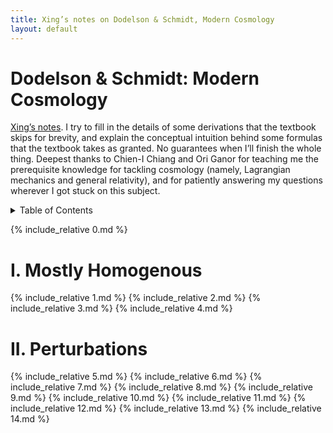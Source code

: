 ```yaml
---
title: Xing’s notes on Dodelson & Schmidt, Modern Cosmology
layout: default
---
```


# Dodelson & Schmidt: Modern Cosmology

[Xing’s notes](/notes/). I try to fill in the details of some derivations that the textbook skips for brevity, 
and explain the conceptual intuition behind some formulas that the textbook takes as granted. 
No guarantees when I’ll finish the whole thing.
Deepest thanks to Chien-I Chiang and Ori Ganor for teaching me the prerequisite knowledge for tackling cosmology (namely, Lagrangian mechanics and general relativity), 
and for patiently answering my questions wherever I got stuck on this subject.

<details markdown="1">
  <summary>Table of Contents</summary>
* Table of contents
{:toc}
</details>

{% include_relative 0.md %}

# I. Mostly Homogenous

{% include_relative 1.md %}
{% include_relative 2.md %}
{% include_relative 3.md %}
{% include_relative 4.md %}

# II. Perturbations

{% include_relative 5.md %}
{% include_relative 6.md %}
{% include_relative 7.md %}
{% include_relative 8.md %}
{% include_relative 9.md %}
{% include_relative 10.md %}
{% include_relative 11.md %}
{% include_relative 12.md %}
{% include_relative 13.md %}
{% include_relative 14.md %}

